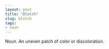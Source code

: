 ```yaml
---
layout: post
title: "Blotch"
slug: blotch
tags:
- noun
---
```


Noun. An uneven patch of color or discoloration.
